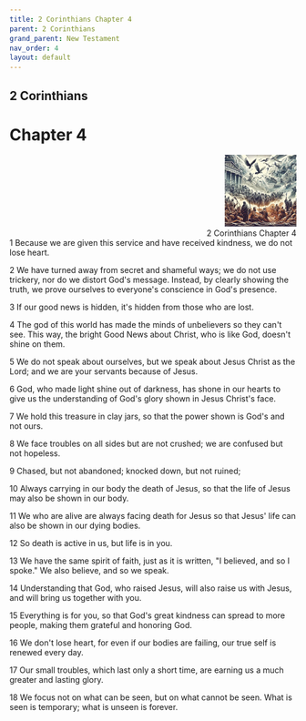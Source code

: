 ```yaml
---
title: 2 Corinthians Chapter 4
parent: 2 Corinthians
grand_parent: New Testament
nav_order: 4
layout: default
---
```


## 2 Corinthians

# Chapter 4

<div style="clear: both; text-align: right;">
    <img src="/assets/Image/2 Corinthians/500/4.jpg" alt="2 Corinthians Chapter 4" class="chapter-image" style="max-width: 25%; height: auto;"/>
    <figcaption style="font-size: 14px;">2 Corinthians Chapter 4</figcaption>
</div>
1 Because we are given this service and have received kindness, we do not lose heart.

2 We have turned away from secret and shameful ways; we do not use trickery, nor do we distort God's message. Instead, by clearly showing the truth, we prove ourselves to everyone's conscience in God's presence.

3 If our good news is hidden, it's hidden from those who are lost.

4 The god of this world has made the minds of unbelievers so they can't see. This way, the bright Good News about Christ, who is like God, doesn't shine on them.

5 We do not speak about ourselves, but we speak about Jesus Christ as the Lord; and we are your servants because of Jesus.

6 God, who made light shine out of darkness, has shone in our hearts to give us the understanding of God's glory shown in Jesus Christ's face.

7 We hold this treasure in clay jars, so that the power shown is God's and not ours.

8 We face troubles on all sides but are not crushed; we are confused but not hopeless.

9 Chased, but not abandoned; knocked down, but not ruined;

10 Always carrying in our body the death of Jesus, so that the life of Jesus may also be shown in our body.

11 We who are alive are always facing death for Jesus so that Jesus' life can also be shown in our dying bodies.

12 So death is active in us, but life is in you.

13 We have the same spirit of faith, just as it is written, "I believed, and so I spoke." We also believe, and so we speak.

14 Understanding that God, who raised Jesus, will also raise us with Jesus, and will bring us together with you.

15 Everything is for you, so that God's great kindness can spread to more people, making them grateful and honoring God.

16 We don't lose heart, for even if our bodies are failing, our true self is renewed every day.

17 Our small troubles, which last only a short time, are earning us a much greater and lasting glory.

18 We focus not on what can be seen, but on what cannot be seen. What is seen is temporary; what is unseen is forever.


